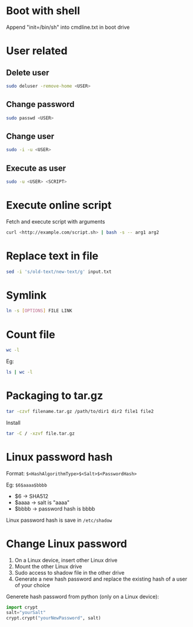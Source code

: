 # Boot with shell

Append "init=/bin/sh" into cmdline.txt in boot drive

# User related

## Delete user

```bash
sudo deluser -remove-home <USER>
```

## Change password

```bash
sudo passwd <USER>
```

## Change user

```bash
sudo -i -u <USER>
```

## Execute as user

```bash
sudo -u <USER> <SCRIPT>
```

# Execute online script

Fetch and execute script with arguments
```bash
curl <http://example.com/script.sh> | bash -s -- arg1 arg2
```

# Replace text in file

```bash
sed -i 's/old-text/new-text/g' input.txt
```

# Symlink

```bash
ln -s [OPTIONS] FILE LINK
```

# Count file

```bash
wc -l
```

Eg:

```bash
ls | wc -l
```

# Packaging to tar.gz

```bash
tar -czvf filename.tar.gz /path/to/dir1 dir2 file1 file2
```

Install

```bash
tar -C / -xzvf file.tar.gz
```

# Linux password hash

Format: `$<HashAlgorithmType>$<Salt>$<PasswordHash>`

Eg: `$6$aaaa$bbbb`

- $6 -> SHA512
- $aaaa -> salt is "aaaa"
- $bbbb -> password hash is bbbb

Linux password hash is save in `/etc/shadow`

# Change Linux password

1. On a Linux device, insert other Linux drive
2. Mount the other Linux drive
3. Sudo access to shadow file in the other drive
4. Generate a new hash password and replace the existing hash of a user of your choice

Generete hash password from python (only on a Linux device):

```python
import crypt
salt="yourSalt"
crypt.crypt("yourNewPassword", salt)
```

